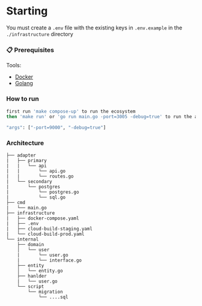 # Starting
You must create a `.env` file with the existing keys in `.env.example` in the `./infrastructure` directory

### 📋 Prerequisites
Tools: 

- [Docker](https://docs.docker.com/desktop/)
- [Golang](https://golang.org/doc/install)

### How to run
```bash
first run 'make compose-up' to run the ecosystem
then 'make run' or 'go run main.go -port=3005 -debug=true' to run the application
```

```bash
"args": ["-port=9000", "-debug=true"]
```

### Architecture
```
├── adapter
|   ├── primary
|   |   └── api
|   |       └── api.go
|   |       └── routes.go
|   └── secondary
|       └── postgres
|           └── postgres.go
|           └── sql.go
├── cmd
|   └── main.go
├── infrastructure
|   ├── docker-compose.yaml
|   ├── .env
|   ├── cloud-build-staging.yaml
|   └── cloud-build-prod.yaml   
└── internal
    ├── domain
    │   └── user
    |       └── user.go
    |       └── interface.go 
    ├── entity
    │   └── entity.go
    ├── hanlder
    |   └── user.go
    └── script
        └── migration
            └── ....sql
```
